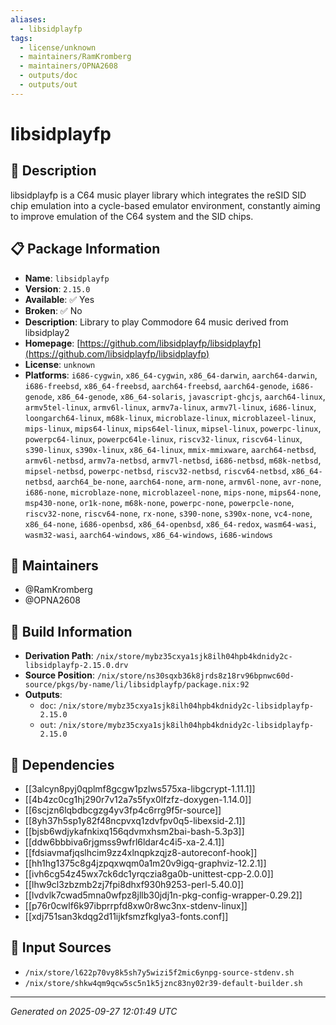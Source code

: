 ```yaml
---
aliases:
  - libsidplayfp
tags:
  - license/unknown
  - maintainers/RamKromberg
  - maintainers/OPNA2608
  - outputs/doc
  - outputs/out
---
```


# libsidplayfp

## 📝 Description

libsidplayfp is a C64 music player library which integrates
the reSID SID chip emulation into a cycle-based emulator
environment, constantly aiming to improve emulation of the
C64 system and the SID chips.


## 📋 Package Information

- **Name**: `libsidplayfp`
- **Version**: `2.15.0`
- **Available**: ✅ Yes
- **Broken**: ✅ No
- **Description**: Library to play Commodore 64 music derived from libsidplay2
- **Homepage**: [https://github.com/libsidplayfp/libsidplayfp](https://github.com/libsidplayfp/libsidplayfp)
- **License**: `unknown`
- **Platforms**: `i686-cygwin`, `x86_64-cygwin`, `x86_64-darwin`, `aarch64-darwin`, `i686-freebsd`, `x86_64-freebsd`, `aarch64-freebsd`, `aarch64-genode`, `i686-genode`, `x86_64-genode`, `x86_64-solaris`, `javascript-ghcjs`, `aarch64-linux`, `armv5tel-linux`, `armv6l-linux`, `armv7a-linux`, `armv7l-linux`, `i686-linux`, `loongarch64-linux`, `m68k-linux`, `microblaze-linux`, `microblazeel-linux`, `mips-linux`, `mips64-linux`, `mips64el-linux`, `mipsel-linux`, `powerpc-linux`, `powerpc64-linux`, `powerpc64le-linux`, `riscv32-linux`, `riscv64-linux`, `s390-linux`, `s390x-linux`, `x86_64-linux`, `mmix-mmixware`, `aarch64-netbsd`, `armv6l-netbsd`, `armv7a-netbsd`, `armv7l-netbsd`, `i686-netbsd`, `m68k-netbsd`, `mipsel-netbsd`, `powerpc-netbsd`, `riscv32-netbsd`, `riscv64-netbsd`, `x86_64-netbsd`, `aarch64_be-none`, `aarch64-none`, `arm-none`, `armv6l-none`, `avr-none`, `i686-none`, `microblaze-none`, `microblazeel-none`, `mips-none`, `mips64-none`, `msp430-none`, `or1k-none`, `m68k-none`, `powerpc-none`, `powerpcle-none`, `riscv32-none`, `riscv64-none`, `rx-none`, `s390-none`, `s390x-none`, `vc4-none`, `x86_64-none`, `i686-openbsd`, `x86_64-openbsd`, `x86_64-redox`, `wasm64-wasi`, `wasm32-wasi`, `aarch64-windows`, `x86_64-windows`, `i686-windows`
## 👥 Maintainers

- @RamKromberg
- @OPNA2608


## 🔧 Build Information

- **Derivation Path**: `/nix/store/mybz35cxya1sjk8ilh04hpb4kdnidy2c-libsidplayfp-2.15.0.drv`
- **Source Position**: `/nix/store/ns30sqxb36k8jrds8z18rv96bpnwc60d-source/pkgs/by-name/li/libsidplayfp/package.nix:92`
- **Outputs**:
  - `doc`:  `/nix/store/mybz35cxya1sjk8ilh04hpb4kdnidy2c-libsidplayfp-2.15.0`
  - `out`:  `/nix/store/mybz35cxya1sjk8ilh04hpb4kdnidy2c-libsidplayfp-2.15.0`

## 🔗 Dependencies

- [[3alcyn8pyj0qplmf8gcgw1pzlws575xa-libgcrypt-1.11.1]]
- [[4b4zc0cg1hj290r7v12a7s5fyx0lfzfz-doxygen-1.14.0]]
- [[6scjzn6lqbdbcgzg4yv3fp4c6rrg9f5r-source]]
- [[8yh37h5sp1y82f48ncpvxq1zdvfpv0q5-libexsid-2.1]]
- [[bjsb6wdjykafnkixq156qdvmxhsm2bai-bash-5.3p3]]
- [[ddw6bbbiva6rjgmss9wfrl6ldar4c4i5-xa-2.4.1]]
- [[fdsiavmafjqslhcim9zz4xlnqpkzqjz8-autoreconf-hook]]
- [[hh1hg1375c8g4jzpqxwqm0a1m20v9igq-graphviz-12.2.1]]
- [[ivh6cg54z45wx7ck6dc1yrqczia8ga0b-unittest-cpp-2.0.0]]
- [[lhw9cl3zbzmb2zj7fpi8dhxf930h9253-perl-5.40.0]]
- [[lvdvlk7cwad5mna0wfpz8jllb30jdj1n-pkg-config-wrapper-0.29.2]]
- [[p76r0cwlf6k97ibprrpfd8xw0r8wc3nx-stdenv-linux]]
- [[xdj751san3kdqg2d11ijkfsmzfkglya3-fonts.conf]]

## 📁 Input Sources

- `/nix/store/l622p70vy8k5sh7y5wizi5f2mic6ynpg-source-stdenv.sh`
- `/nix/store/shkw4qm9qcw5sc5n1k5jznc83ny02r39-default-builder.sh`

---
*Generated on 2025-09-27 12:01:49 UTC*
